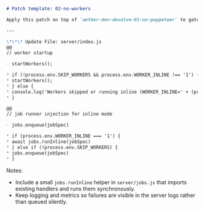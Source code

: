 ```markdown
# Patch template: 02-no-workers

Apply this patch on top of `aether-dev-devolve-01-no-puppeteer` to gate and inline workers.

---

\*\*\* Update File: server/index.js
@@
// worker startup

- startWorkers();

* if (!process.env.SKIP_WORKERS && process.env.WORKER_INLINE !== '1') {
* startWorkers();
* } else {
* console.log('Workers skipped or running inline (WORKER_INLINE=' + (process.env.WORKER_INLINE || '0') + ')');
* }

@@
// job runner injection for inline mode

- jobs.enqueue(jobSpec)

* if (process.env.WORKER_INLINE === '1') {
* await jobs.runInline(jobSpec)
* } else if (!process.env.SKIP_WORKERS) {
* jobs.enqueue(jobSpec)
* }
```

Notes:

- Include a small `jobs.runInline` helper in `server/jobs.js` that imports existing handlers and runs them synchronously.
- Keep logging and metrics so failures are visible in the server logs rather than queued silently.
